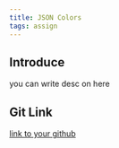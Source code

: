 ```yaml
---
title: JSON Colors
tags: assign
---
```


## Introduce
you can write desc on here
## Git Link
<a href="http://google.com">link to your github</a>